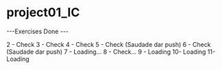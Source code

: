 # project01_IC

---Exercises Done ---

2 - Check
3 - Check
4 - Check
5 - Check (Saudade dar push)
6 - Check (Saudade dar push)
7 - Loading...
8 - Check...
9 - Loading
10- Loading
11- Loading

